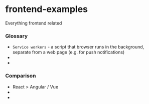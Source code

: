 # frontend-examples
Everything frontend related

### Glossary
* `Service workers` - a script that browser runs in the background, separate from a web page (e.g. for push notifications)
* 
* 

### Comparison
* React > Angular / Vue
* 
* 
